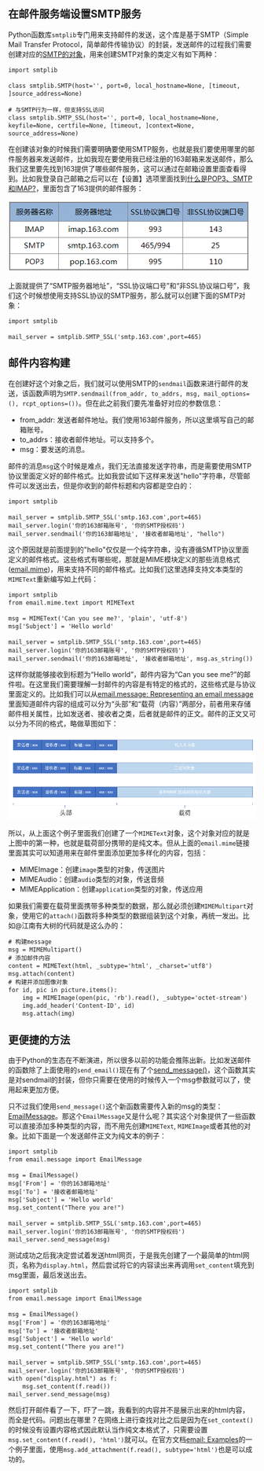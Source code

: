 ## 在邮件服务端设置SMTP服务

Python函数库`smtplib`专门用来支持邮件的发送，这个库是基于SMTP（Simple Mail Transfer Protocol，简单邮件传输协议）的封装，发送邮件的过程我们需要创建对应的[SMTP的对象](https://docs.python.org/3/library/smtplib.html#module-smtplib)，用来创建SMTP对象的类定义有如下两种：

```
import smtplib

class smtplib.SMTP(host='', port=0, local_hostname=None, [timeout, ]source_address=None)

# 与SMTP行为一样，但支持SSL访问
class smtplib.SMTP_SSL(host='', port=0, local_hostname=None, keyfile=None, certfile=None, [timeout, ]context=None, source_address=None)
```

在创建该对象的时候我们需要明确要使用SMTP服务，也就是我们要使用哪里的邮件服务器来发送邮件，比如我现在要使用我已经注册的163邮箱来发送邮件，那么我们这里要先找到163提供了哪些邮件服务，这可以通过在邮箱设置里面查看得到。比如我登录自己邮箱之后可以在【设置】选项里面找到[什么是POP3、SMTP和IMAP?](https://help.mail.163.com/faqDetail.do?code=d7a5dc8471cd0c0e8b4b8f4f8e49998b374173cfe9171305fa1ce630d7f67ac22dc0e9af8168582a)，里面包含了163提供的邮件服务：

![](./mail163-service.PNG)

上面就提供了“SMTP服务器地址”，“SSL协议端口号”和“非SSL协议端口号”，我们这个时候想使用支持SSL协议的SMTP服务，那么就可以创建下面的SMTP对象：

```
import smtplib

mail_server = smtplib.SMTP_SSL('smtp.163.com',port=465)
```

## 邮件内容构建

在创建好这个对象之后，我们就可以使用SMTP的`sendmail`函数来进行邮件的发送，该函数声明为`SMTP.sendmail(from_addr, to_addrs, msg, mail_options=(), rcpt_options=())`。但在此之前我们要先准备好对应的参数信息：

- from_addr: 发送者邮件地址。我们使用163邮件服务，所以这里填写自己的邮箱账号。
- to_addrs：接收者邮件地址。可以支持多个。
- msg：要发送的消息。

邮件的消息`msg`这个时候是难点，我们无法直接发送字符串，而是需要使用SMTP协议里面定义好的邮件格式。比如我尝试如下这样来发送"hello"字符串，尽管邮件可以发送出去，但是你收到的邮件标题和内容都是空白的：

```
import smtplib

mail_server = smtplib.SMTP_SSL('smtp.163.com',port=465)
mail_server.login('你的163邮箱账号', '你的SMTP授权码')
mail_server.sendmail('你的163邮箱地址', '接收者邮箱地址', "hello")
```

这个原因就是前面提到的"hello"仅仅是一个纯字符串，没有遵循SMTP协议里面定义的邮件格式。这些格式有哪些呢，那就是MIME模块定义的那些消息格式([email.mime](https://docs.python.org/3/library/email.mime.html?highlight=mimetext#email.mime.text.MIMEText))，用来支持不同的邮件格式。比如我们这里选择支持文本类型的`MIMEText`重新编写如上代码：

```
import smtplib
from email.mime.text import MIMEText

msg = MIMEText('Can you see me?', 'plain', 'utf-8')
msg['Subject'] = 'Hello world'

mail_server = smtplib.SMTP_SSL('smtp.163.com',port=465)
mail_server.login('你的163邮箱账号', '你的SMTP授权码')
mail_server.sendmail('你的163邮箱地址', '接收者邮箱地址', msg.as_string())
```

这样你就能够接收到标题为“Hello world”，邮件内容为“Can you see me?”的邮件啦。在这里我们需要理解一封邮件的内容是有特定的格式的，这些格式是与协议里面定义的。比如我们可以从[email.message: Representing an email message](https://docs.python.org/3/library/email.message.html#module-email.message)里面知道邮件内容的组成可以分为“头部”和“载荷（内容）”两部分，前者用来存储邮件相关属性，比如发送者、接收者之类，后者就是邮件的正文。邮件的正文又可以分为不同的格式，略做草图如下：

![](./email-message-structure.PNG)

所以，从上面这个例子里面我们创建了一个`MIMEText`对象，这个对象对应的就是上图中的第一种，也就是载荷部分携带的是纯文本。但从上面的`email.mime`链接里面其实可以知道用来在邮件里面添加更加多样化的内容，包括：

- MIMEImage：创建`image`类型的对象，传送图片
- MIMEAudio：创建`audio`类型的对象，传送音频
- MIMEApplication：创建`application`类型的对象，传送应用

如果我们需要在载荷里面携带多种类型的数据，那么就必须创建`MIMEMultipart`对象，使用它的`attach()`函数将多种类型的数据组装到这个对象，再统一发出。比如@江南有大树的代码就是这么办的：

```
# 构建message
msg = MIMEMultipart()
# 添加邮件内容
content = MIMEText(html, _subtype='html', _charset='utf8')
msg.attach(content)
# 构建并添加图像对象
for id, pic in picture.items():
    img = MIMEImage(open(pic, 'rb').read(), _subtype='octet-stream')
    img.add_header('Content-ID', id)
    msg.attach(img)
```

## 更便捷的方法

由于Python的生态在不断演进，所以很多以前的功能会推陈出新。比如发送邮件的函数除了上面使用的`send_email()`现在有了个[send_message()](https://docs.python.org/3/library/smtplib.html#smtplib.SMTP.send_message)，这个函数其实是对sendmail的封装，但你只需要在使用的时候传入一个msg参数就可以了，使用起来更加方便。

只不过我们使用`send_message()`这个新函数需要传入新的msg的类型：[EmailMessage](https://docs.python.org/3/library/email.message.html#email.message.EmailMessage)。那这个`EmailMessage`又是什么呢？其实这个对象提供了一些函数可以直接添加多种类型的内容，而不用先创建`MIMEText`, `MIMEImage`或者其他的对象。比如下面是一个发送邮件正文为纯文本的例子：

```
import smtplib
from email.message import EmailMessage

msg = EmailMessage()
msg['From'] = '你的163邮箱地址'
msg['To'] = '接收者邮箱地址'
msg['Subject'] = 'Hello world'
msg.set_content("There you are!")

mail_server = smtplib.SMTP_SSL('smtp.163.com',port=465)
mail_server.login('你的163邮箱账号', '你的SMTP授权码')
mail_server.send_message(msg)
```

测试成功之后我决定尝试着发送html网页，于是我先创建了一个最简单的html网页，名称为`display.html`，然后尝试将它的内容读出来再调用`set_content`填充到msg里面，最后发送出去。

```
import smtplib
from email.message import EmailMessage

msg = EmailMessage()
msg['From'] = '你的163邮箱地址'
msg['To'] = '接收者邮箱地址'
msg['Subject'] = 'Hello world'
msg.set_content("There you are!")

mail_server = smtplib.SMTP_SSL('smtp.163.com',port=465)
mail_server.login('你的163邮箱账号', '你的SMTP授权码')
with open("display.html") as f:
    msg.set_content(f.read())
mail_server.send_message(msg)
```

然后打开邮件看了一下，吓了一跳，我看到的内容并不是展示出来的html内容，而全是代码。问题出在哪里？在网络上进行查找对比之后是因为在`set_context()`的时候没有设置内容格式因此默认当作纯文本格式了，只需要设置`msg.set_content(f.read(), 'html')`就可以。在官方文档[email: Examples](https://docs.python.org/3/library/email.examples.html)的一个例子里面，使用`msg.add_attachment(f.read(), subtype='html')`也是可以成功的。
